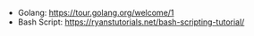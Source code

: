 * Golang: https://tour.golang.org/welcome/1
* Bash Script: https://ryanstutorials.net/bash-scripting-tutorial/
